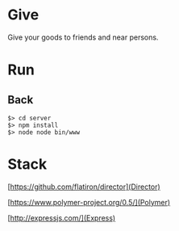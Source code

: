 # Give

Give your goods to friends and near persons.

# Run

## Back

```
$> cd server
$> npm install
$> node node bin/www
``` 

# Stack

[https://github.com/flatiron/director](Director)

[https://www.polymer-project.org/0.5/](Polymer)

[http://expressjs.com/](Express)
